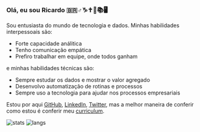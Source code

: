 ### Olá, eu sou Ricardo :brazil::male_sign::capricorn::latin_cross::memo::books::desktop_computer:

Sou entusiasta do mundo de tecnologia e dados. Minhas habilidades interpessoais são:

- Forte capacidade análitica
- Tenho comunicação empática
- Prefiro trabalhar em equipe, onde todos ganham

e minhas habilidades técnicas são:

- Sempre estudar os dados e mostrar o valor agregado
- Desenvolvo automatização de rotinas e processos
- Sempre uso a tecnologia para ajudar nos processos empresariais

Estou por aqui [GitHub], [LinkedIn], [Twitter], mas a melhor maneira de conferir como estou é conferir meu [curriculum].

![stats](https://github-readme-stats.vercel.app/api?username=FerrerasRP&theme=material-palenight)
![langs](https://github-readme-stats.vercel.app/api/top-langs/?username=FerrerasRP&exclude_repo=dotfiles&langs_count=8&layout=compact&theme=material-palenight)

[github]: https://github.com/FerrerasRP/
[linkedin]: http://www.linkedin.com/in/ricardoferreras
[twitter]: http://twitter.com/ricardoferreras
[curriculum]: https://github.com/FerrerasRP/FerrerasRP/curriculum.pdf
